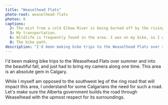 ```yaml
---
title: "Weaselhead Flats"
photo-root: weaselhead-flats
photos: 8
captions:
  2: The mist from a cold Elbow River is being burned off by the rising sun.
  3: My transportation.
  6: Wildlife is frequently found in the area. I was on my bike, so I wasn't packing a large telephoto lens - this deer really was very close.
  8: The bike path.
description: "I'd been making bike trips to the Weaselhead Flats over summer and into the beautiful fall, and just had to bring my camera along one time. This area is an absolute gem in Calgary."
---
```

I'd been making bike trips to the Weaselhead Flats over summer and into the beautiful fall, and just had to bring my camera along one time. This area is an absolute gem in Calgary.

While I myself am opposed to the southwest leg of the ring road that will impact this area, I understand for some Calgarians the need for such a road. Let's make sure the Alberta government builds the road through Weaselhead with the upmost respect for its surroundings.